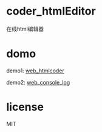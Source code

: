 # coder_htmlEditor
在线html编辑器

# domo
demo1: [web_htmlcoder](./web_htmlcoder/)

demo2: [web_console_log](./web_console_log/)

# license
MIT
